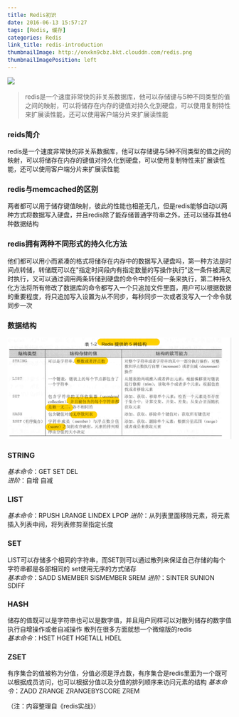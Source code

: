 ```yaml
---
title: Redis初识
date: 2016-06-13 15:57:27
tags: [Redis, 缓存]
categories: Redis
link_title: redis-introduction
thumbnailImage: http://onxkn9cbz.bkt.clouddn.com/redis.png
thumbnailImagePosition: left
---
```

<!-- toc -->
<!-- more -->
![](http://onxkn9cbz.bkt.clouddn.com/redis.png)
> redis是一个速度非常快的非关系数据库，他可以存储键与5种不同类型的值之间的映射，可以将储存在内存的键值对持久化到硬盘，可以使用复制特性来扩展读性能，还可以使用客户端分片来扩展读性能

### reids简介
redis是一个速度非常快的非关系数据库，他可以存储键与5种不同类型的值之间的映射，可以将储存在内存的键值对持久化到硬盘，可以使用复制特性来扩展读性能，还可以使用客户端分片来扩展读性能


### redis与memcached的区别
两者都可以用于储存键值映射，彼此的性能也相差无几，但是redis能够自动以两种方式将数据写入硬盘，并且redis除了能存储普通字符串之外，还可以储存其他4种数据结构

### redis拥有两种不同形式的持久化方法
他们都可以用小而紧凑的格式将储存在内存中的数据写入硬盘吗，第一种方法是时间点转储，转储既可以在"指定时间段内有指定数量的写操作执行"这一条件被满足时执行，又可以通过调用两条转储到硬盘的命令中的任何一条来执行，第二种持久化方法将所有修改了数据库的命令都写入一个只追加文件里面，用户可以根据数据的重要程度，将只追加写入设置为从不同步，每秒同步一次或者没写入一个命令就同步一次

### 数据结构
![redis数据结构](redis-introduction/01.png)

### STRING  
*基本命令*：GET SET DEL  
*进阶*：自增 自减

### LIST 
*基本命令*：RPUSH LRANGE LINDEX LPOP *进阶*：从列表里面移除元素，将元素插入列表中间，将列表修剪至指定长度

### SET  
LIST可以存储多个相同的字符串，而SET则可以通过散列来保证自己存储的每个字符串都是各部相同的  set使用无序的方式储存  
*基本命令*：SADD SMEMBER SISMEMBER SREM 
*进阶*：SINTER SUNION SDIFF

### HASH 
储存的值既可以是字符串也可以是数字值，并且用户同样可以对散列储存的数字值执行自增操作或者自减操作  散列在很多方面就想一个微缩版的redis  
*基本命令*：HSET HGET HGETALL HDEL

### ZSET 
有序集合的值被称为分值，分值必须是浮点数，有序集合是redis里面为一个既可以根据成员访问，也可以根据分值以及分值的排列顺序来访问元素的结构 
*基本命令*：ZADD ZRANGE ZRANGEBYSCORE ZREM

（注：内容整理自《redis实战》）
